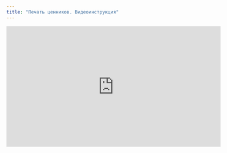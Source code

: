 ```yaml
---
title: "Печать ценников. Видеоинструкция"
---
```


<iframe width="560" height="315" src="https://www.youtube.com/embed/vY-207I8oIU" title="YouTube video player" frameborder="0" allow="accelerometer; autoplay; clipboard-write; encrypted-media; gyroscope; picture-in-picture; web-share" allowfullscreen></iframe>